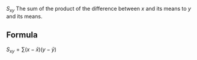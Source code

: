 $S_{xy}$
The sum of the product of the difference between $x$ and its means to $y$ and its means.

## Formula
$S_{xy} = ∑(x-\bar{x})(y-\bar{y})$